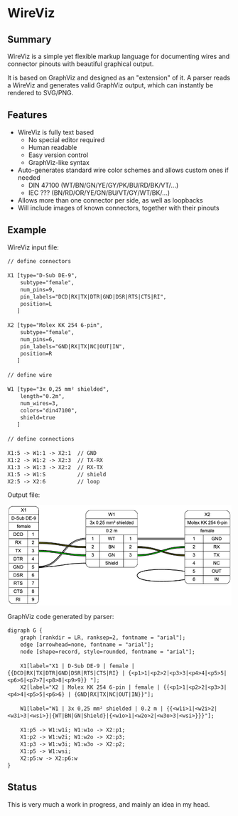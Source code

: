 # WireViz

## Summary

WireViz is a simple yet flexible markup language for documenting wires and connector pinouts with beautiful graphical output.

It is based on GraphViz and designed as an "extension" of it. A parser reads a WireViz and generates valid GraphViz output, which can instantly be rendered to SVG/PNG.

## Features

* WireViz is fully text based
  * No special editor required
  * Human readable
  * Easy version control
  * GraphViz-like syntax
* Auto-generates standard wire color schemes and allows custom ones if needed
  * DIN 47100 (WT/BN/GN/YE/GY/PK/BU/RD/BK/VT/...)
  * IEC ???   (BN/RD/OR/YE/GN/BU/VT/GY/WT/BK/...)
* Allows more than one connector per side, as well as loopbacks
* Will include images of known connectors, together with their pinouts

## Example

WireViz input file:

    // define connectors

    X1 [type="D-Sub DE-9",
        subtype="female",
        num_pins=9,
        pin_labels="DCD|RX|TX|DTR|GND|DSR|RTS|CTS|RI",
        position=L
       ]

    X2 [type="Molex KK 254 6-pin",
        subtype="female",
        num_pins=6,
        pin_labels="GND|RX|TX|NC|OUT|IN",
        position=R
       ]

    // define wire

    W1 [type="3x 0,25 mm² shielded",
        length="0.2m",
        num_wires=3,
        colors="din47100",
        shield=true
       ]

    // define connections

    X1:5 -> W1:1 -> X2:1  // GND
    X1:2 -> W1:2 -> X2:3  // TX-RX
    X1:3 -> W1:3 -> X2:2  // RX-TX
    X1:5 -> W1:S          // shield
    X2:5 -> X2:6          // loop

Output file:

![Sample output diagram](idea/example1.png)

GraphViz code generated by parser:

    digraph G {
        graph [rankdir = LR, ranksep=2, fontname = "arial"];
        edge [arrowhead=none, fontname = "arial"];
        node [shape=record, style=rounded, fontname = "arial"];

        X1[label="X1 | D-Sub DE-9 | female | {{DCD|RX|TX|DTR|GND|DSR|RTS|CTS|RI} | {<p1>1|<p2>2|<p3>3|<p4>4|<p5>5|<p6>6|<p7>7|<p8>8|<p9>9}} "];
        X2[label="X2 | Molex KK 254 6-pin | female | {{<p1>1|<p2>2|<p3>3|<p4>4|<p5>5|<p6>6} | {GND|RX|TX|NC|OUT|IN}}"];

        W1[label="W1 | 3x 0,25 mm² shielded | 0.2 m | {{<w1i>1|<w2i>2|<w3i>3|<wsi>}|{WT|BN|GN|Shield}|{<w1o>1|<w2o>2|<w3o>3|<wsi>}}}"];

        X1:p5 -> W1:w1i; W1:w1o -> X2:p1;
        X1:p2 -> W1:w2i; W1:w2o -> X2:p3;
        X1:p3 -> W1:w3i; W1:w3o -> X2:p2;
        X1:p5 -> W1:wsi;
        X2:p5:w -> X2:p6:w
    }

## Status

This is very much a work in progress, and mainly an idea in my head.
